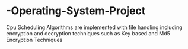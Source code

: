 # -Operating-System-Project
Cpu Scheduling Algorithms are implemented with file handling including encryption and decryption techniques such as Key based and Md5 Encryption Techniques
